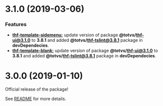 <a name="3.1.0"></a>
# 3.1.0 (2019-03-06)

### Features

* [**thf-template-sidemenu:**](https://github.com/totvs/thf-template-sidemenu) update version of package **@totvs/thf-ui@3.1.0** to **3.8.1** and added **@totvs/thf-tslint@3.8.1** package in **devDependecies**.
* [**thf-template-blank:**](https://github.com/totvs/thf-template-blank) update version of package **@totvs/thf-ui@3.1.0** to **3.8.1** and added **@totvs/thf-tslint@3.8.1** package in **devDependecies**.

<a name="3.0.0"></a>
# 3.0.0 (2019-01-10)

Official release of the package!

See [README](/README.md) for more details.